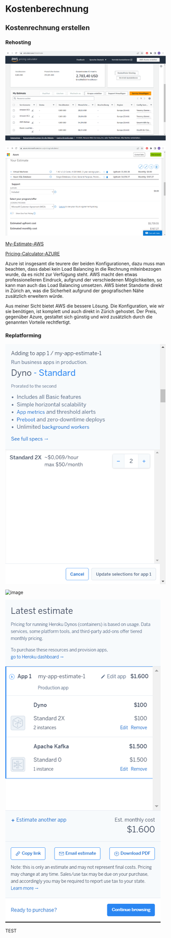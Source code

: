 # Kostenberechnung

## Kostenrechnung erstellen

### Rehosting

![image](AWS-Pricing.png)

![image](Azure-Pricing.png)

[My-Estimate-AWS](My-Estimate-AWS.json)

[Pricing-Calculator-AZURE](Pricing-Calculator-AZURE.pdf)

Azure ist insgesamt die teurere der beiden Konfigurationen, dazu muss man beachten, dass dabei kein Load Balancing in die Rechnung miteinbezogen wurde, da es nicht zur Verfügung steht.
AWS macht den etwas professionelleren Eindruck, aufgrund der verschiedenen Möglichkeiten, so kann man auch das Load Balancing umsetzen. AWS bietet Standorte direkt in Zürich an, was die Sicherheit aufgrund der geografischen Nähe zusätzlich erweitern würde.

Aus meiner Sicht bietet AWS die bessere Lösung. Die Konfiguration, wie wir sie benötigen, ist komplett und auch direkt in Zürich gehostet. Der Preis, gegenüber Azure, gestaltet sich günstig und wird zusätzlich durch die genannten Vorteile rechtfertigt.

### Replatforming

![image](Heroku1.png)

![image](Heroku12.png)

![image](Heroku3.png)

TEST